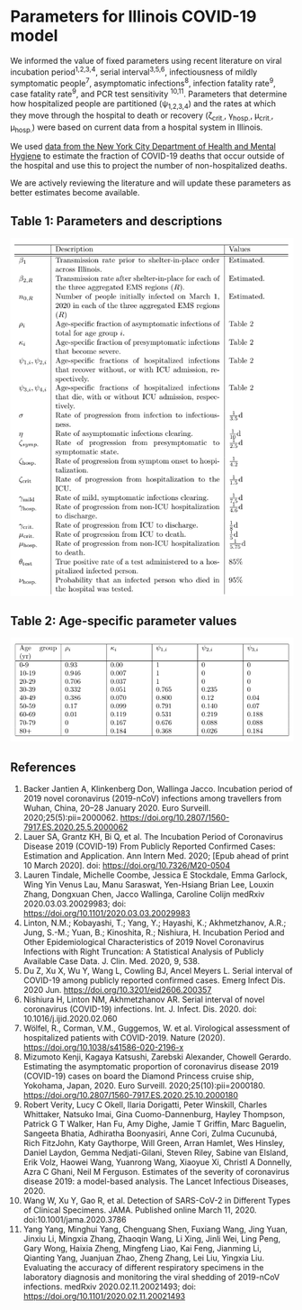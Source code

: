 # Parameters for Illinois COVID-19 model

We informed the value of fixed parameters using recent literature on viral incubation period<sup>1,2,3,4</sup>, serial interval<sup>3,5,6</sup>, infectiousness of mildly symptomatic people<sup>7</sup>, asymptomatic infections<sup>8</sup>, infection fatality rate<sup>9</sup>, case fatality rate<sup>9</sup>, and PCR test sensitivity <sup>10,11</sup>. Parameters that determine how hospitalized people are partitioned (&psi;<sub>1,2,3,4</sub>) and the rates at which they move through the hospital to death or recovery (&zeta;<sub>crit.</sub>, &gamma;<sub>hosp.</sub>, &mu;<sub>crit.</sub>, &mu;<sub>hosp.</sub>) were based on current data from a hospital system in Illinois. 

We used [data from the New York City Department of Health and Mental Hygiene](https://www1.nyc.gov/assets/doh/downloads/pdf/imm/covid-19-deaths-confirmed-probable-weekly-04142020.pdf) to estimate the fraction of COVID-19 deaths that occur outside of the hospital and use this to project the number of non-hospitalized deaths.

We are actively reviewing the literature and will update these parameters as better estimates become available.

## Table 1: Parameters and descriptions

![table1](table1_pars.png)

## Table 2: Age-specific parameter values

![table2](table2_pars.png)

## References

1.  Backer Jantien A, Klinkenberg Don, Wallinga Jacco. Incubation period of 2019 novel coronavirus (2019-nCoV) infections among travellers from Wuhan, China, 20–28 January 2020. Euro Surveill. 2020;25(5):pii=2000062. https://doi.org/10.2807/1560-7917.ES.2020.25.5.2000062
2. Lauer SA, Grantz KH, Bi Q, et al. The Incubation Period of Coronavirus Disease 2019 (COVID-19) From Publicly Reported Confirmed Cases: Estimation and Application. Ann Intern Med. 2020; [Epub ahead of print 10 March 2020]. doi: https://doi.org/10.7326/M20-0504
3. Lauren Tindale, Michelle Coombe, Jessica E Stockdale, Emma Garlock, Wing Yin Venus Lau, Manu Saraswat, Yen-Hsiang Brian Lee, Louxin Zhang, Dongxuan Chen, Jacco Wallinga, Caroline Colijn
medRxiv 2020.03.03.20029983; doi: https://doi.org/10.1101/2020.03.03.20029983 
4. Linton, N.M.; Kobayashi, T.; Yang, Y.; Hayashi, K.; Akhmetzhanov, A.R.; Jung, S.-M.; Yuan, B.; Kinoshita, R.; Nishiura, H. Incubation Period and Other Epidemiological Characteristics of 2019 Novel Coronavirus Infections with Right Truncation: A Statistical Analysis of Publicly Available Case Data. J. Clin. Med. 2020, 9, 538. 
5. Du Z, Xu X, Wu Y, Wang L, Cowling BJ, Ancel Meyers L. Serial interval of COVID-19 among publicly reported confirmed cases. Emerg Infect Dis. 2020 Jun. https://doi.org/10.3201/eid2606.200357
6. Nishiura H, Linton NM, Akhmetzhanov AR. Serial interval of novel coronavirus (COVID-19) infections. Int. J. Infect. Dis. 2020. doi: 10.1016/j.ijid.2020.02.060
7. Wölfel, R., Corman, V.M., Guggemos, W. et al. Virological assessment of hospitalized patients with COVID-2019. Nature (2020). https://doi.org/10.1038/s41586-020-2196-x
8. Mizumoto Kenji, Kagaya Katsushi, Zarebski Alexander, Chowell Gerardo. Estimating the asymptomatic proportion of coronavirus disease 2019 (COVID-19) cases on board the Diamond Princess cruise ship, Yokohama, Japan, 2020. Euro Surveill. 2020;25(10):pii=2000180. https://doi.org/10.2807/1560-7917.ES.2020.25.10.2000180
9. Robert Verity, Lucy C Okell, Ilaria Dorigatti, Peter Winskill, Charles Whittaker, Natsuko Imai, Gina Cuomo-Dannenburg, Hayley Thompson, Patrick G T Walker, Han Fu, Amy Dighe, Jamie T Griffin, Marc Baguelin, Sangeeta Bhatia, Adhiratha Boonyasiri, Anne Cori, Zulma Cucunubá, Rich FitzJohn, Katy Gaythorpe, Will Green, Arran Hamlet, Wes Hinsley, Daniel Laydon, Gemma Nedjati-Gilani, Steven Riley, Sabine van Elsland, Erik Volz, Haowei Wang, Yuanrong Wang, Xiaoyue Xi, Christl A Donnelly, Azra C Ghani, Neil M Ferguson. Estimates of the severity of coronavirus disease 2019: a model-based analysis. The Lancet Infectious Diseases, 2020.
10. Wang W, Xu Y, Gao R, et al. Detection of SARS-CoV-2 in Different Types of Clinical Specimens. JAMA. Published online March 11, 2020. doi:10.1001/jama.2020.3786
11. Yang Yang, Minghui Yang, Chenguang Shen, Fuxiang Wang, Jing Yuan, Jinxiu Li, Mingxia Zhang, Zhaoqin Wang, Li Xing, Jinli Wei, Ling Peng, Gary Wong, Haixia Zheng, Mingfeng Liao, Kai Feng, Jianming Li, Qianting Yang, Juanjuan Zhao, Zheng Zhang, Lei Liu, Yingxia Liu.  Evaluating the accuracy of different respiratory specimens in the laboratory diagnosis and monitoring the viral shedding of 2019-nCoV infections. medRxiv 2020.02.11.20021493; doi: https://doi.org/10.1101/2020.02.11.20021493


